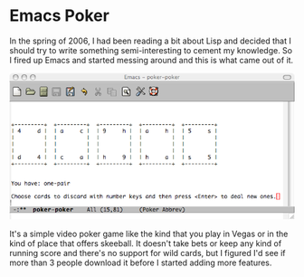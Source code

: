 Emacs Poker
===========

In the spring of 2006, I had been reading a bit about Lisp and decided that I
should try to write something semi-interesting to cement my knowledge. So I
fired up Emacs and started messing around and this is what came out of it.

![Emacs_Poker_Screenshot!](http://github.com/msabramo/Emacs-Poker/raw/master/screenshot.png)

It's a simple video poker game like the kind that you play in Vegas or in the
kind of place that offers skeeball. It doesn't take bets or keep any kind of
running score and there's no support for wild cards, but I figured I'd see if
more than 3 people download it before I started adding more features.
